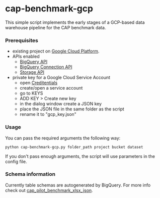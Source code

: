 # cap-benchmark-gcp
This simple script implements the early stages of a GCP-based data warehouse pipeline for the CAP benchmark data.

### Prerequisites
* existing project on [Google Cloud Platform](https://cloud.google.com/).
* APIs enabled
  * [BigQuery API](https://console.cloud.google.com/apis/api/bigquery.googleapis.com)
  * [BigQuery Connection API](https://console.cloud.google.com/apis/api/bigqueryconnection.googleapis.com)
  * [Storage API](https://console.cloud.google.com/apis/api/storage.googleapis.com)  
* private key for a Google Cloud Service Account
  * open [Creditentials](https://console.cloud.google.com/apis/credentials)
  * create/open a service account
  * go to KEYS
  * ADD KEY > Create new key
  * in the dialog window create a JSON key
  * place the JSON file in the same folder as the script
  * rename it to "gcp_key.json"

### Usage
You can pass the required arguments the following way:
```shell
python cap-benchmark-gcp.py folder_path project bucket dataset
```
If you don't pass enough arguments, the script will use parameters in the config file.

### Schema information
Currently table schemas are autogenerated by BigQuery.
For more info check out [cap_pilot_benchmark_xlsx_json](https://github.com/poltextlab/cap_pilot_benchmark_sql_json).

